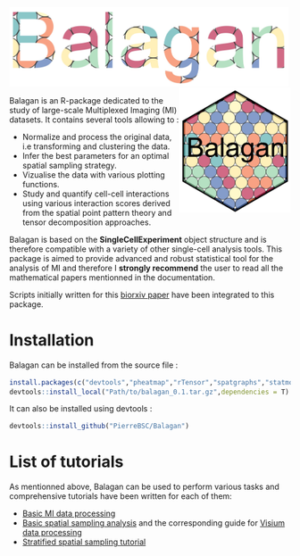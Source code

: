 <img src="Screenshot/Balagan_name.jpeg" alt="Balagan_name.jpeg" width='500'>             <img src="Screenshot/Logo_v1.jpeg" alt="Logo_v1.jpeg" width='200' align="right">

Balagan is an R-package dedicated to the study of large-scale Multiplexed Imaging (MI) datasets. It contains several tools allowing to :

- Normalize and process the original data, i.e transforming and clustering the data.
- Infer the best parameters for an optimal spatial sampling strategy.
- Vizualise the data with various plotting functions.
- Study and quantify cell-cell interactions using various interaction scores derived from the spatial point pattern theory and tensor decomposition approaches.

Balagan is based on the **SingleCellExperiment** object structure and is therefore compatible with a variety of other single-cell analysis tools.
This package is aimed to provide advanced and robust statistical tool for the analysis of MI and therefore I **strongly recommend** the user to read all the mathematical papers mentionned in the documentation.

Scripts initially written for this [biorxiv paper](https://www.biorxiv.org/content/10.1101/2021.11.28.470262v2) have been integrated to this package.

# Installation

Balagan can be installed from the source file :

```r
install.packages(c("devtools","pheatmap","rTensor","spatgraphs","statmod","imager"))
devtools::install_local("Path/to/balagan_0.1.tar.gz",dependencies = T)
```

It can also be installed using devtools :

```r
devtools::install_github("PierreBSC/Balagan")
```

# List of tutorials

As mentionned above, Balagan can be used to perform various tasks and comprehensive tutorials have been written for each of them:
- [Basic MI data processing](https://github.com/PierreBSC/Balagan/blob/main/Tutorial_data_processing.md)
- [Basic spatial sampling analysis](https://github.com/PierreBSC/Balagan/blob/main/Tutorial_sampling.md) and the corresponding guide for [Visium data processing](https://github.com/PierreBSC/Balagan/blob/main/Processing_Visium_data.md)
- [Stratified spatial sampling tutorial](https://github.com/PierreBSC/Balagan/blob/main/Tutorial_stratified_sampling.md)


